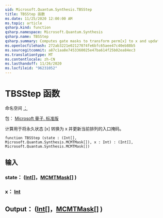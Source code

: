 ```yaml
---
uid: Microsoft.Quantum.Synthesis.TBSStep
title: TBSStep 函数
ms.date: 11/25/2020 12:00:00 AM
ms.topic: article
qsharp.kind: function
qsharp.namespace: Microsoft.Quantum.Synthesis
qsharp.name: TBSStep
qsharp.summary: Computes gate masks to transform perm[x] to x and updates the current permutation.
ms.openlocfilehash: 272ab3221e02127074fe6bfc65aee47c40eb88b5
ms.sourcegitcommit: a87c1aa8e7453360025e47ba614f25b02ea84ec3
ms.translationtype: MT
ms.contentlocale: zh-CN
ms.lasthandoff: 11/26/2020
ms.locfileid: "96231052"
---
```

# <a name="tbsstep-function"></a>TBSStep 函数

命名空间 [：](xref:Microsoft.Quantum.Synthesis)

包： [Microsoft 量子. 标准版](https://nuget.org/packages/Microsoft.Quantum.Standard)


计算用于将永久状态 [x] 转换为 x 并更新当前排列的入口掩码。

```qsharp
function TBSStep (state : (Int[], Microsoft.Quantum.Synthesis.MCMTMask[]), x : Int) : (Int[], Microsoft.Quantum.Synthesis.MCMTMask[])
```


## <a name="input"></a>输入

### <a name="state--intmcmtmask"></a>state： ([Int](xref:microsoft.quantum.lang-ref.int)[]，[MCMTMask](xref:Microsoft.Quantum.Synthesis.MCMTMask)[] ) 




### <a name="x--int"></a>x： [Int](xref:microsoft.quantum.lang-ref.int)





## <a name="output--intmcmtmask"></a>Output： ([Int](xref:microsoft.quantum.lang-ref.int)[]，[MCMTMask](xref:Microsoft.Quantum.Synthesis.MCMTMask)[] ) 

